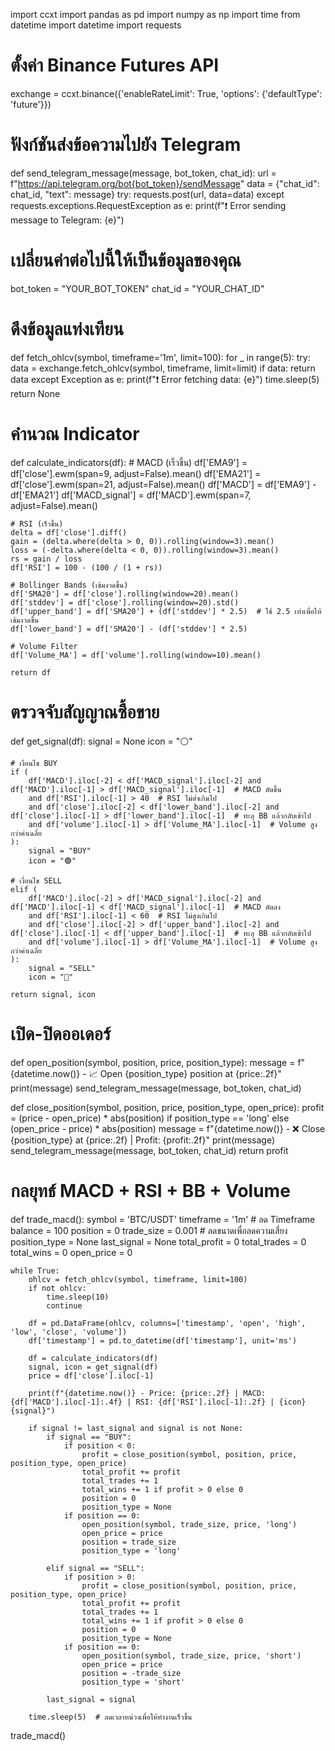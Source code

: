
import ccxt
import pandas as pd
import numpy as np
import time
from datetime import datetime
import requests

# ตั้งค่า Binance Futures API
exchange = ccxt.binance({'enableRateLimit': True, 'options': {'defaultType': 'future'}})

# ฟังก์ชันส่งข้อความไปยัง Telegram
def send_telegram_message(message, bot_token, chat_id):
    url = f"https://api.telegram.org/bot{bot_token}/sendMessage"
    data = {"chat_id": chat_id, "text": message}
    try:
        requests.post(url, data=data)
    except requests.exceptions.RequestException as e:
        print(f"❗ Error sending message to Telegram: {e}")

# เปลี่ยนค่าต่อไปนี้ให้เป็นข้อมูลของคุณ
bot_token = "YOUR_BOT_TOKEN"
chat_id = "YOUR_CHAT_ID"

# ดึงข้อมูลแท่งเทียน
def fetch_ohlcv(symbol, timeframe='1m', limit=100):
    for _ in range(5):
        try:
            data = exchange.fetch_ohlcv(symbol, timeframe, limit=limit)
            if data:
                return data
        except Exception as e:
            print(f"❗ Error fetching data: {e}")
            time.sleep(5)
    return None

# คำนวณ Indicator
def calculate_indicators(df):
    # MACD (เร็วขึ้น)
    df['EMA9'] = df['close'].ewm(span=9, adjust=False).mean()
    df['EMA21'] = df['close'].ewm(span=21, adjust=False).mean()
    df['MACD'] = df['EMA9'] - df['EMA21']
    df['MACD_signal'] = df['MACD'].ewm(span=7, adjust=False).mean()

    # RSI (เร็วขึ้น)
    delta = df['close'].diff()
    gain = (delta.where(delta > 0, 0)).rolling(window=3).mean()
    loss = (-delta.where(delta < 0, 0)).rolling(window=3).mean()
    rs = gain / loss
    df['RSI'] = 100 - (100 / (1 + rs))

    # Bollinger Bands (เข้มงวดขึ้น)
    df['SMA20'] = df['close'].rolling(window=20).mean()
    df['stddev'] = df['close'].rolling(window=20).std()
    df['upper_band'] = df['SMA20'] + (df['stddev'] * 2.5)  # ใช้ 2.5 เท่าเพื่อให้เข้มงวดขึ้น
    df['lower_band'] = df['SMA20'] - (df['stddev'] * 2.5)

    # Volume Filter
    df['Volume_MA'] = df['volume'].rolling(window=10).mean()

    return df

# ตรวจจับสัญญาณซื้อขาย
def get_signal(df):
    signal = None
    icon = "⚪"

    # เงื่อนไข BUY
    if (
        df['MACD'].iloc[-2] < df['MACD_signal'].iloc[-2] and df['MACD'].iloc[-1] > df['MACD_signal'].iloc[-1]  # MACD ตัดขึ้น
        and df['RSI'].iloc[-1] > 40  # RSI ไม่ต่ำเกินไป
        and df['close'].iloc[-2] < df['lower_band'].iloc[-2] and df['close'].iloc[-1] > df['lower_band'].iloc[-1]  # ทะลุ BB แล้วกลับเข้าไป
        and df['volume'].iloc[-1] > df['Volume_MA'].iloc[-1]  # Volume สูงกว่าค่าเฉลี่ย
    ):
        signal = "BUY"
        icon = "🟢"

    # เงื่อนไข SELL
    elif (
        df['MACD'].iloc[-2] > df['MACD_signal'].iloc[-2] and df['MACD'].iloc[-1] < df['MACD_signal'].iloc[-1]  # MACD ตัดลง
        and df['RSI'].iloc[-1] < 60  # RSI ไม่สูงเกินไป
        and df['close'].iloc[-2] > df['upper_band'].iloc[-2] and df['close'].iloc[-1] < df['upper_band'].iloc[-1]  # ทะลุ BB แล้วกลับเข้าไป
        and df['volume'].iloc[-1] > df['Volume_MA'].iloc[-1]  # Volume สูงกว่าค่าเฉลี่ย
    ):
        signal = "SELL"
        icon = "🔴"

    return signal, icon

# เปิด-ปิดออเดอร์
def open_position(symbol, position, price, position_type):
    message = f"{datetime.now()} - 📈 Open {position_type} position at {price:.2f}"
    print(message)
    send_telegram_message(message, bot_token, chat_id)

def close_position(symbol, position, price, position_type, open_price):
    profit = (price - open_price) * abs(position) if position_type == 'long' else (open_price - price) * abs(position)
    message = f"{datetime.now()} - ❌ Close {position_type} at {price:.2f} | Profit: {profit:.2f}"
    print(message)
    send_telegram_message(message, bot_token, chat_id)
    return profit

# กลยุทธ์ MACD + RSI + BB + Volume
def trade_macd():
    symbol = 'BTC/USDT'
    timeframe = '1m'  # ลด Timeframe
    balance = 100
    position = 0
    trade_size = 0.001  # ลดขนาดเพื่อลดความเสี่ยง
    position_type = None
    last_signal = None
    total_profit = 0
    total_trades = 0
    total_wins = 0
    open_price = 0

    while True:
        ohlcv = fetch_ohlcv(symbol, timeframe, limit=100)
        if not ohlcv:
            time.sleep(10)
            continue

        df = pd.DataFrame(ohlcv, columns=['timestamp', 'open', 'high', 'low', 'close', 'volume'])
        df['timestamp'] = pd.to_datetime(df['timestamp'], unit='ms')

        df = calculate_indicators(df)
        signal, icon = get_signal(df)
        price = df['close'].iloc[-1]

        print(f"{datetime.now()} - Price: {price:.2f} | MACD: {df['MACD'].iloc[-1]:.4f} | RSI: {df['RSI'].iloc[-1]:.2f} | {icon} {signal}")

        if signal != last_signal and signal is not None:
            if signal == "BUY":
                if position < 0:
                    profit = close_position(symbol, position, price, position_type, open_price)
                    total_profit += profit
                    total_trades += 1
                    total_wins += 1 if profit > 0 else 0
                    position = 0
                    position_type = None
                if position == 0:
                    open_position(symbol, trade_size, price, 'long')
                    open_price = price
                    position = trade_size
                    position_type = 'long'

            elif signal == "SELL":
                if position > 0:
                    profit = close_position(symbol, position, price, position_type, open_price)
                    total_profit += profit
                    total_trades += 1
                    total_wins += 1 if profit > 0 else 0
                    position = 0
                    position_type = None
                if position == 0:
                    open_position(symbol, trade_size, price, 'short')
                    open_price = price
                    position = -trade_size
                    position_type = 'short'

            last_signal = signal

        time.sleep(5)  # ลดเวลาหน่วงเพื่อให้ทำงานเร็วขึ้น

trade_macd()

